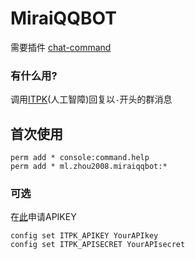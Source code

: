 # MiraiQQBOT
需要插件 [chat-command](https://github.com/project-mirai/chat-command)  
### 有什么用?
调用[ITPK](http://www.itpk.cn)(人工智障)回复以`-`开头的群消息

## 首次使用
```
perm add * console:command.help    
perm add * ml.zhou2008.miraiqqbot:*
```
    
### 可选
在[此](http://www.itpk.cn)申请APIKEY  
```
config set ITPK_APIKEY YourAPIkey  
config set ITPK_APISECRET YourAPIsecret
```